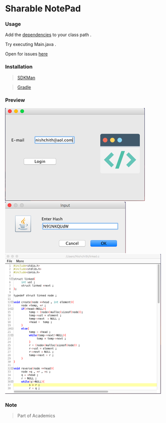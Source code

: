 # Sharable NotePad

### Usage

Add the [dependencies](./dependencies) to your class path .

Try executing Main.java .

Open for issues  [here](https://github.com/inishchith/mini-project/issues)

### Installation 

>	[SDKMan](http://sdkman.io/)

>	[Gradle](https://gradle.org/install/)


### Preview
<img src="./assets/Login.png">

<img src="./assets/Prompt2.png">

<img src="./assets/Editor.png">

### Note

> Part of Academics
